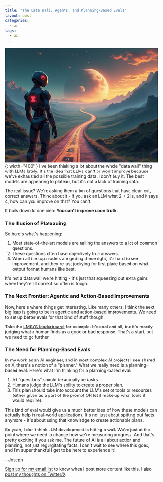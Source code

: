 ```yaml
---
title: "The Data Wall, Agents, and Planning-Based Evals"
layout: post
categories:
  - ai
tags:
  - ai
---
```

![](/assets/images/ai_crossroads.jpeg){: width="400" }
I've been thinking a lot about the whole "data wall" thing with LLMs lately. It's the idea that LLMs can't or won't improve because we've exhausted all the possible training data. I don't buy it. The best models are appearing to plateau, but it's not a lack of training data.

The real issue? We're asking them a ton of questions that have clear-cut, correct answers. Think about it - if you ask an LLM what 2 + 2 is, and it says 4, how can you improve on that? You can't.   

It boils down to one idea: **You can't improve upon truth.** 

### The Illusion of Plateauing

So here's what's happening:

1. Most state-of-the-art models are nailing the answers to a lot of common questions.
2. These questions often have objectively true answers.
3. When all the top models are getting these right, it's hard to see improvement, and they're just jockying for first place based on what output format humans like best.

It's not a data wall we're hitting - it's just that squeezing out extra gains when they're all correct so often is tough. 

### The Next Frontier: Agentic and Action-Based Improvements

Now, here's where things get interesting. Like many others, I think the next big leap is going to be in agentic and action-based improvements. We need to set up better evals for that kind of stuff though.

Take the [LMSYS leaderboard](https://huggingface.co/spaces/lmsys/chatbot-arena-leaderboard), for example. It's cool and all, but it's mostly judging what a human finds as a good or bad response. That's a start, but we need to go further.

### The Need for Planning-Based Evals

In my work as an AI engineer, and in most complex AI projects I see shared on X, there's a notion of a "planner." What we really need is a planning-based eval. Here's what I'm thinking for a planning-based eval:

1. All "questions" should be actually be tasks.
2. Humans judge the LLM's ability to create a proper plan.
3. This plan should take into account the LLM's set of tools or resources (either given as a part of the prompt OR let it make up what tools it would require).

This kind of eval would give us a much better idea of how these models can actually help in real-world applications. It's not just about spitting out facts anymore - it's about using that knowledge to create actionable plans.

So yeah, I don't think LLM development is hitting a wall. We're just at the point where we need to change how we're measuring progress. And that's pretty exciting if you ask me. The future of AI is all about action and planning, not just regurgitating facts. I can't wait to see where this goes, and I'm super thankful I get to be here to experience it!

\- Joseph

[Sign up for my email list](https://thacker.beehiiv.com/subscribe) to know when I post more content like this.
I also [post my thoughts on Twitter/X](https://x.com/rez0__).

<meta name="twitter:card" content="summary_large_image" />
<meta name="twitter:site" content="@rez0__" />
<meta name="twitter:creator" content="@rez0__" />
<meta property="og:url" content="https://josephthacker.com/ai/2024/08/22/data-wall-agents-planning-based-evals.html" />
<meta property="og:title" content="The Data Wall, Agents, and Planning-Based Evals" />
<meta property="og:description" content="My thoughts on the data wall and how we're moving from factual knowledge to action-based planning and evaluation." />
<meta property="og:image" content="https://josephthacker.com/assets/images/ai_crossroads.jpeg" />
